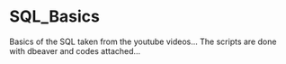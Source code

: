 # SQL_Basics
Basics of the SQL taken from the youtube videos... The scripts are done with dbeaver and codes attached...
